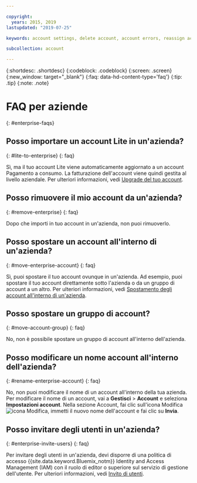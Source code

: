 ```yaml
---

copyright:
  years: 2015, 2019
lastupdated: "2019-07-25"

keywords: account settings, delete account, account errors, reassign account, view tags, batch registration, transfer account ownership

subcollection: account

---
```


{:shortdesc: .shortdesc}
{:codeblock: .codeblock}
{:screen: .screen}
{:new_window: target="_blank"}
{:faq: data-hd-content-type='faq'}
{:tip: .tip}
{:note: .note}

# FAQ per aziende
{: #enterprise-faqs}

## Posso importare un account Lite in un'azienda?
{: #lite-to-enterprise}
{: faq}

Sì, ma il tuo account Lite viene automaticamente aggiornato a un account Pagamento a consumo. La fatturazione dell'account viene quindi gestita al livello aziendale. Per ulteriori informazioni, vedi [Upgrade del tuo account](/docs/account?topic=account-upgrading-account).

## Posso rimuovere il mio account da un'azienda?
{: #remove-enterprise}
{: faq}

Dopo che importi in tuo account in un'azienda, non puoi rimuoverlo.  

## Posso spostare un account all'interno di un'azienda?
{: #move-enterprise-account}
{: faq}

Sì, puoi spostare il tuo account ovunque in un'azienda. Ad esempio, puoi spostare il tuo account direttamente sotto l'azienda o da un gruppo di account a un altro. Per ulteriori informazioni, vedi [Spostamento degli account all'interno di un'azienda](/docs/account?topic=account-enterprise-organize#move-accounts).

## Posso spostare un gruppo di account?
{: #move-account-group}
{: faq}

No, non è possibile spostare un gruppo di account all'interno dell'azienda.

## Posso modificare un nome account all'interno dell'azienda?
{: #rename-enterprise-account}
{: faq}

No, non puoi modificare il nome di un account all'interno della tua azienda. Per modificare il nome di un account, vai a **Gestisci** > **Account** e seleziona **Impostazioni account**. Nella sezione Account, fai clic sull'icona Modifica ![icona Modifica](../icons/edit-tagging.svg), immetti il nuovo nome dell'account e fai clic su **Invia**.

## Posso invitare degli utenti in un'azienda?
{: #enterprise-invite-users}
{: faq}

Per invitare degli utenti in un'azienda, devi disporre di una politica di accesso {{site.data.keyword.Bluemix_notm}} Identity and Access Management (IAM) con il ruolo di editor o superiore sul servizio di gestione dell'utente. Per ulteriori informazioni, vedi [Invito di utenti](/docs/iam?topic=iam-iamuserinv#invitations).
